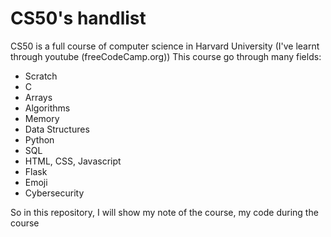 # CS50's handlist

CS50 is a full course of computer science in Harvard University (I've learnt through youtube (freeCodeCamp.org))
This course go through many fields:
  - Scratch
  - C
  - Arrays
  - Algorithms
  - Memory
  - Data Structures
  - Python
  - SQL
  - HTML, CSS, Javascript
  - Flask
  - Emoji
  - Cybersecurity

So in this repository, I will show my note of the course, my code during the course
